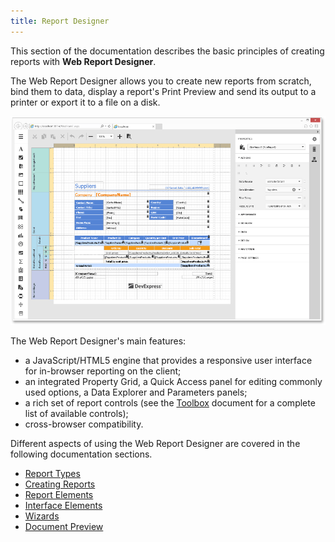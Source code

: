 ```yaml
---
title: Report Designer
---
```

This section of the  documentation describes the basic principles of creating reports with **Web Report Designer**.

The Web Report Designer allows you to create new reports from scratch, bind them to data, display a report's Print Preview and send its output to a printer or export it to a file on a disk.

![web-client-side-report-designer-light-color-scheme](../images/Img24693.png)

The Web Report Designer's main features:
* a JavaScript/HTML5 engine that provides a responsive user interface for in-browser reporting on the client;
* an integrated Property Grid, a Quick Access panel for editing commonly used options, a Data Explorer and Parameters panels;
* a rich set of report controls (see the [Toolbox](../../interface-elements-for-web/articles/report-designer/interface-elements/toolbox.md) document for a complete list of available controls);
* cross-browser compatibility.

Different aspects of using the Web Report Designer are covered in the following documentation sections.
* [Report Types](../../interface-elements-for-web/articles/report-designer/report-types.md)
* [Creating Reports](../../interface-elements-for-web/articles/report-designer/creating-reports.md)
* [Report Elements](../../interface-elements-for-web/articles/report-designer/report-elements.md)
* [Interface Elements](../../interface-elements-for-web/articles/report-designer/interface-elements.md)
* [Wizards](../../interface-elements-for-web/articles/report-designer/wizards.md)
* [Document Preview](../../interface-elements-for-web/articles/report-designer/document-preview.md)
